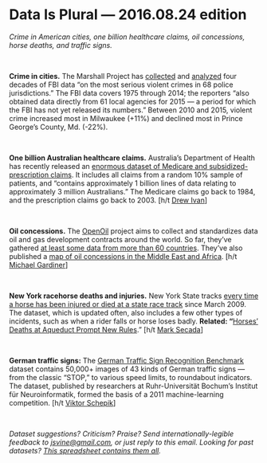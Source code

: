 Data Is Plural — 2016.08.24 edition
===================================

*Crime in American cities, one billion healthcare claims, oil concessions, horse deaths, and traffic signs.*

&nbsp;

**Crime in cities.** The Marshall Project has [collected](https://github.com/themarshallproject/city-crime) and [analyzed](https://www.themarshallproject.org/2016/08/18/crime-in-context) four decades of FBI data “on the most serious violent crimes in 68 police jurisdictions.” The FBI data covers 1975 through 2014; the reporters “also obtained data directly from 61 local agencies for 2015 — a period for which the FBI has not yet released its numbers.” Between 2010 and 2015, violent crime increased most in Milwaukee (+11%) and declined most in Prince George’s County, Md. (-22%).

&nbsp;

**One billion Australian healthcare claims.** Australia’s Department of Health has recently released an [enormous dataset of Medicare and subsidized-prescription claims](https://data.gov.au/dataset/a8e3c0bc-44ac-4e9a-8b3c-b779438ddb10). It includes all claims from a random 10% sample of patients, and “contains approximately 1 billion lines of data relating to approximately 3 million Australians.” The Medicare claims go back to 1984, and the prescription claims go back to 2003. [h/t [Drew Ivan](https://twitter.com/drewivan)]

&nbsp;

**Oil concessions.** The [OpenOil](http://openoil.net/) project aims to collect and standardizes data oil and gas development contracts around the world. So far, they’ve gathered [at least some data from more than 60 countries](http://repository.openoil.net/wiki/Concession_Layer_Methodology). They’ve also published a [map of oil concessions in the Middle East and Africa](http://maps.openoil.net/concessions/). [h/t [Michael Gardiner](https://twitter.com/___margs)]

&nbsp;

**New York racehorse deaths and injuries.** New York State tracks [every time a horse has been injured or died at a state race track](https://data.ny.gov/Government-Finance/Equine-Death-and-Breakdown/q6ts-kwhk) since March 2009. The dataset, which is updated often, also includes a few other types of incidents, such as when a rider falls or horse loses badly. **Related: “**[Horses’ Deaths at Aqueduct Prompt New Rules](http://www.nytimes.com/2015/01/18/sports/horses-deaths-at-aqueduct-prompt-new-rules.html).” [h/t [Mark Secada](https://tinyletter.com/united-states-of-data/letters/and-to-my-surprise-new-york-was-more-than-the-city)]

&nbsp;

**German traffic signs:** The [German Traffic Sign Recognition Benchmark](http://benchmark.ini.rub.de/?section=gtsrb&subsection=dataset) dataset contains 50,000+ images of 43 kinds of German traffic signs — from the classic “STOP,” to various speed limits, to roundabout indicators. The dataset, published by researchers at Ruhr-Universität Bochum’s Institut für Neuroinformatik, formed the basis of a 2011 machine-learning competition. [h/t [Viktor Schepik](https://twitter.com/ViktorSchepik/status/765625931411120129)]

&nbsp;

*Dataset suggestions? Criticism? Praise? Send internationally-legible feedback to <jsvine@gmail.com>, or just reply to this email. Looking for past datasets? [This spreadsheet contains them all](https://docs.google.com/spreadsheets/d/1wZhPLMCHKJvwOkP4juclhjFgqIY8fQFMemwKL2c64vk).*